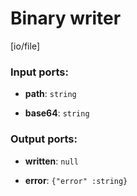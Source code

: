 # Binary writer

[io/file]

### Input ports:

* __path__: `string`


* __base64__: `string`


### Output ports:

* __written__: `null`


* __error__: `{"error" :string}`


